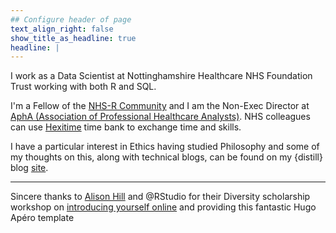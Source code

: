 ```yaml
---
## Configure header of page
text_align_right: false
show_title_as_headline: true
headline: |
---
```


<!-- this is a subheadline -->
I work as a Data Scientist at Nottinghamshire Healthcare NHS Foundation Trust working with both R and SQL. 

I'm a Fellow of the [NHS-R Community](https://nhsrcommunity.com/) and I am the Non-Exec Director at [AphA (Association of Professional Healthcare Analysts)](https://www.aphanalysts.org/). NHS colleagues can use [Hexitime](https://hexitime.com/) time bank to exchange time and skills.

I have a particular interest in Ethics having studied Philosophy and some of my thoughts on this, along with technical blogs, can be found on my {distill} blog [site](https://lextuga007.github.io/PhilosopherAnalyst/).

----

<i class="fas fa-glass-cheers pr2"></i>Sincere thanks to [Alison Hill](https://alison.rbind.io/) and @RStudio for their Diversity scholarship workshop on [introducing yourself online](https://iyo-rstudio-global.netlify.app/intro-r/) and providing this fantastic Hugo Apéro template
